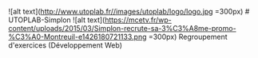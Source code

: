 ![alt text](http://www.utoplab.fr//images/utoplab/logo/logo.jpg =300px) # UTOPLAB-Simplon ![alt text](https://mcetv.fr/wp-content/uploads/2015/03/Simplon-recrute-sa-3%C3%A8me-promo-%C3%A0-Montreuil-e1426180721133.png =300px)
Regroupement d'exercices (Développement Web) 
